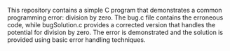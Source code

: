This repository contains a simple C program that demonstrates a common programming error: division by zero. The bug.c file contains the erroneous code, while bugSolution.c provides a corrected version that handles the potential for division by zero.  The error is demonstrated and the solution is provided using basic error handling techniques.